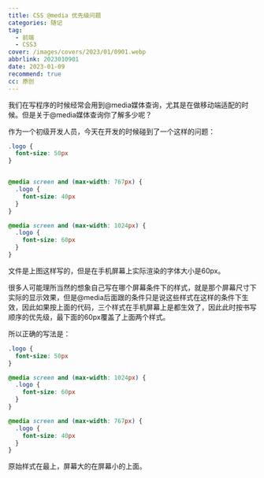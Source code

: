 ```yaml
---
title: CSS @media 优先级问题
categories: 随记
tag:
  - 前端
  - CSS3
cover: /images/covers/2023/01/0901.webp
abbrlink: 2023010901
date: 2023-01-09
recommend: true
cc: 原创
---
```


我们在写程序的时候经常会用到@media媒体查询，尤其是在做移动端适配的时候。但是关于@media媒体查询你了解多少呢？

作为一个初级开发人员，今天在开发的时候碰到了一个这样的问题：

```css
.logo {
  font-size: 50px
}


@media screen and (max-width: 767px) {
  .logo {
    font-size: 40px
  }
}

@media screen and (max-width: 1024px) {
  .logo {
    font-size: 60px
  }
}
```

文件是上图这样写的，但是在手机屏幕上实际渲染的字体大小是60px。

很多人可能理所当然的想象自己写在哪个屏幕条件下的样式，就是那个屏幕尺寸下实际的显示效果，但是@media后面跟的条件只是说这些样式在这样的条件下生效，因此如果按上面的代码，三个样式在手机屏幕上是都生效了，因此此时按书写顺序的优先级，最下面的60px覆盖了上面两个样式。

所以正确的写法是：

```css
.logo {
  font-size: 50px
}

@media screen and (max-width: 1024px) {
  .logo {
    font-size: 60px
  }
}

@media screen and (max-width: 767px) {
  .logo {
    font-size: 40px
  }
}
```

原始样式在最上，屏幕大的在屏幕小的上面。
